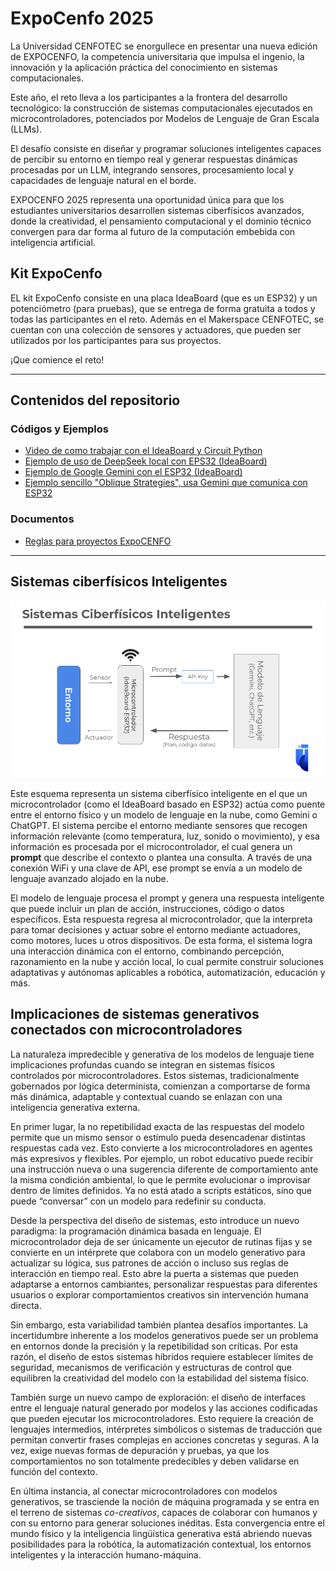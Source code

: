 # ExpoCenfo 2025

La Universidad CENFOTEC se enorgullece en presentar una nueva edición de EXPOCENFO, la competencia universitaria que impulsa el ingenio, la innovación y la aplicación práctica del conocimiento en sistemas computacionales.

Este año, el reto lleva a los participantes a la frontera del desarrollo tecnológico: la construcción de sistemas computacionales ejecutados en microcontroladores, potenciados por Modelos de Lenguaje de Gran Escala (LLMs).

El desafío consiste en diseñar y programar soluciones inteligentes capaces de percibir su entorno en tiempo real y generar respuestas dinámicas procesadas por un LLM, integrando sensores, procesamiento local y capacidades de lenguaje natural en el borde.

EXPOCENFO 2025 representa una oportunidad única para que los estudiantes universitarios desarrollen sistemas ciberfísicos avanzados, donde la creatividad, el pensamiento computacional y el dominio técnico convergen para dar forma al futuro de la computación embebida con inteligencia artificial.

## Kit ExpoCenfo

EL kit ExpoCenfo consiste en una placa IdeaBoard (que es un ESP32) y un potenciómetro (para pruebas), que se entrega de forma gratuita a todos y todas las participantes en el reto. Además en el Makerspace CENFOTEC, se cuentan con una colección de sensores y actuadores, que pueden ser utilizados por los participantes para sus proyectos.

¡Que comience el reto!

---
## Contenidos del repositorio

### Códigos y Ejemplos
- [Video de como trabajar con el IdeaBoard y Circuit Python](https://youtu.be/GzA7peI1woc?si=t7AypJyVjUAOKnQ7)
- [Ejemplo de uso de DeepSeek local con EPS32 (IdeaBoard)](https://github.com/Universidad-Cenfotec/ExpoCenfo/blob/main/Ejemplos_LLM_ESP32/ESP32_Ollama_Guide.md)
- [Ejemplo de Google Gemini con el ESP32 (IdeaBoard)](https://github.com/Universidad-Cenfotec/ExpoCenfo/blob/main/Ejemplos_LLM_ESP32/Gemini_ESP32.md)
- [Ejemplo sencillo "Oblique Strategies", usa Gemini que comunica con ESP32](https://github.com/Universidad-Cenfotec/ExpoCenfo/tree/main/Ejemplos_LLM_ESP32/Ejemplo_Olbique_Strategies)

### Documentos
- [Reglas para proyectos ExpoCENFO](https://github.com/Universidad-Cenfotec/ExpoCenfo/blob/main/documentos/Juzgamiento%20de%20equipos-ExpoCenfo-2025.pdf)

---

## Sistemas ciberfísicos Inteligentes

![arq_sis](https://github.com/Universidad-Cenfotec/ExpoCenfo/blob/main/documentos/Arq_Sist.png)

Este esquema representa un sistema ciberfísico inteligente en el que un microcontrolador (como el IdeaBoard basado en ESP32) actúa como puente entre el entorno físico y un modelo de lenguaje en la nube, como Gemini o ChatGPT. El sistema percibe el entorno mediante sensores que recogen información relevante (como temperatura, luz, sonido o movimiento), y esa información es procesada por el microcontrolador, el cual genera un **prompt** que describe el contexto o plantea una consulta. A través de una conexión WiFi y una clave de API, ese prompt se envía a un modelo de lenguaje avanzado alojado en la nube.

El modelo de lenguaje procesa el prompt y genera una respuesta inteligente que puede incluir un plan de acción, instrucciones, código o datos específicos. Esta respuesta regresa al microcontrolador, que la interpreta para tomar decisiones y actuar sobre el entorno mediante actuadores, como motores, luces u otros dispositivos. De esta forma, el sistema logra una interacción dinámica con el entorno, combinando percepción, razonamiento en la nube y acción local, lo cual permite construir soluciones adaptativas y autónomas aplicables a robótica, automatización, educación y más.

## Implicaciones de sistemas generativos conectados con microcontroladores

La naturaleza impredecible y generativa de los modelos de lenguaje tiene implicaciones profundas cuando se integran en sistemas físicos controlados por microcontroladores. Estos sistemas, tradicionalmente gobernados por lógica determinista, comienzan a comportarse de forma más dinámica, adaptable y contextual cuando se enlazan con una inteligencia generativa externa.

En primer lugar, la no repetibilidad exacta de las respuestas del modelo permite que un mismo sensor o estímulo pueda desencadenar distintas respuestas cada vez. Esto convierte a los microcontroladores en agentes más expresivos y flexibles. Por ejemplo, un robot educativo puede recibir una instrucción nueva o una sugerencia diferente de comportamiento ante la misma condición ambiental, lo que le permite evolucionar o improvisar dentro de límites definidos. Ya no está atado a scripts estáticos, sino que puede “conversar” con un modelo para redefinir su conducta.

Desde la perspectiva del diseño de sistemas, esto introduce un nuevo paradigma: la programación dinámica basada en lenguaje. El microcontrolador deja de ser únicamente un ejecutor de rutinas fijas y se convierte en un intérprete que colabora con un modelo generativo para actualizar su lógica, sus patrones de acción o incluso sus reglas de interacción en tiempo real. Esto abre la puerta a sistemas que pueden adaptarse a entornos cambiantes, personalizar respuestas para diferentes usuarios o explorar comportamientos creativos sin intervención humana directa.

Sin embargo, esta variabilidad también plantea desafíos importantes. La incertidumbre inherente a los modelos generativos puede ser un problema en entornos donde la precisión y la repetibilidad son críticas. Por esta razón, el diseño de estos sistemas híbridos requiere establecer límites de seguridad, mecanismos de verificación y estructuras de control que equilibren la creatividad del modelo con la estabilidad del sistema físico.

También surge un nuevo campo de exploración: el diseño de interfaces entre el lenguaje natural generado por modelos y las acciones codificadas que pueden ejecutar los microcontroladores. Esto requiere la creación de lenguajes intermedios, intérpretes simbólicos o sistemas de traducción que permitan convertir frases complejas en acciones concretas y seguras. A la vez, exige nuevas formas de depuración y pruebas, ya que los comportamientos no son totalmente predecibles y deben validarse en función del contexto.

En última instancia, al conectar microcontroladores con modelos generativos, se trasciende la noción de máquina programada y se entra en el terreno de sistemas *co-creativos*, capaces de colaborar con humanos y con su entorno para generar soluciones inéditas. Esta convergencia entre el mundo físico y la inteligencia lingüística generativa está abriendo nuevas posibilidades para la robótica, la automatización contextual, los entornos inteligentes y la interacción humano-máquina.


